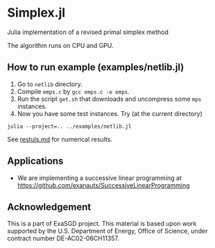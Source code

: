 # Simplex.jl
Julia implementation of a revised primal simplex method

The algorithm runs on CPU and GPU.

## How to run example (examples/netlib.jl)

1. Go to `netlib` directory.
1. Compile `emps.c` by `gcc emps.c -o emps`.
1. Run the script `get.sh` that downloads and uncompress some `mps` instances.
1. Now you have some test instances. Try (at the current directory)
```
julia --project=.. ../examples/netlib.jl
```

See [restuls.md](./examples/results.md) for numerical results.

## Applications

- We are implementing a successive linear programming at https://github.com/exanauts/SuccessiveLinearProgramming

## Acknowledgement

This is a part of ExaSGD project.
This material is based upon work supported by the U.S. Department of Energy, Office of Science, under contract number DE-AC02-06CH11357.
